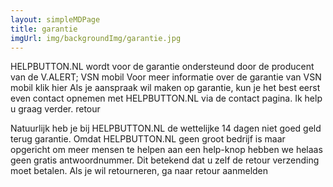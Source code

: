 ```yaml
---
layout: simpleMDPage
title: garantie
imgUrl: img/backgroundImg/garantie.jpg
---
```

HELPBUTTON.NL wordt voor de garantie ondersteund door de producent van de V.ALERT; VSN mobil
Voor meer informatie over de garantie van VSN mobil klik hier
Als je aanspraak wil maken op garantie, kun je het best eerst even contact opnemen met HELPBUTTON.NL via de contact pagina. Ik help u graag verder.
retour

Natuurlijk heb je bij HELPBUTTON.NL de wettelijke 14 dagen niet goed geld terug garantie.
Omdat HELPBUTTON.NL geen groot bedrijf is maar opgericht om meer mensen te helpen aan een help-knop hebben we helaas geen gratis antwoordnummer. Dit betekend dat u zelf de retour verzending moet betalen.
Als je wil retourneren, ga naar retour aanmelden
